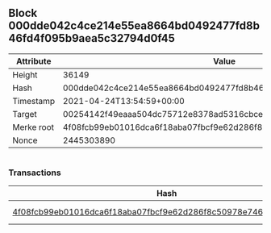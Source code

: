 ## Block 000dde042c4ce214e55ea8664bd0492477fd8b46fd4f095b9aea5c32794d0f45

Attribute | Value
--- | ---
Height | 36149
Hash | 000dde042c4ce214e55ea8664bd0492477fd8b46fd4f095b9aea5c32794d0f45
Timestamp | 2021-04-24T13:54:59+00:00
Target | 00254142f49eaaa504dc75712e8378ad5316cbcead634704b3734b6271167cc4
Merke root | 4f08fcb99eb01016dca6f18aba07fbcf9e62d286f8c50978e746142f1f42d348
Nonce | 2445303890

```

```

### Transactions

Hash | Amount
--- | ---
[4f08fcb99eb01016dca6f18aba07fbcf9e62d286f8c50978e746142f1f42d348](4f08fcb99eb01016dca6f18aba07fbcf9e62d286f8c50978e746142f1f42d348.md) | 10.00000000 SKEPTI 
